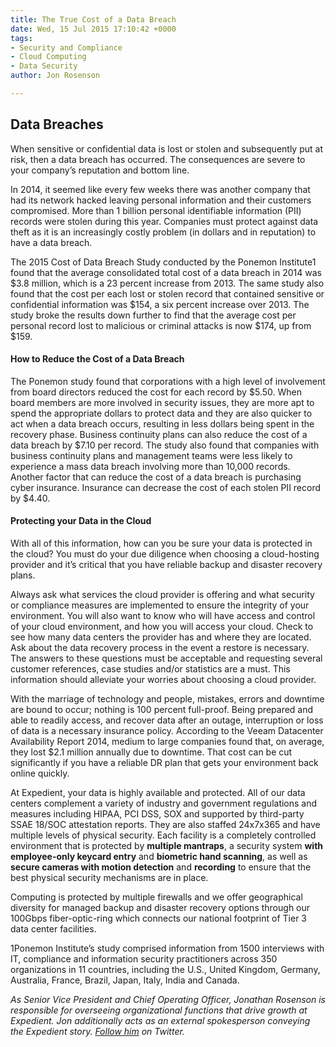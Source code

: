 ```yaml
---
title: The True Cost of a Data Breach
date: Wed, 15 Jul 2015 17:10:42 +0000
tags:
- Security and Compliance
- Cloud Computing
- Data Security
author: Jon Rosenson

---
```

## Data Breaches

When sensitive or confidential data is lost or stolen and subsequently put at risk, then a data breach has occurred. The consequences are severe to your company’s reputation and bottom line. 

In 2014, it seemed like every few weeks there was another company that had its network hacked leaving personal information and their customers compromised. More than 1 billion personal identifiable information (PII) records were stolen during this year. Companies must protect against data theft as it is an increasingly costly problem (in dollars and in reputation) to have a data breach. 

The 2015 Cost of Data Breach Study conducted by the Ponemon Institute1 found that the average consolidated total cost of a data breach in 2014 was $3.8 million, which is a 23 percent increase from 2013. The same study also found that the cost per each lost or stolen record that contained sensitive or confidential information was $154, a six percent increase over 2013. The study broke the results down further to find that the average cost per personal record lost to malicious or criminal attacks is now $174, up from $159. 

#### How to Reduce the Cost of a Data Breach 

The Ponemon study found that corporations with a high level of involvement from board directors reduced the cost for each record by $5.50. When board members are more involved in security issues, they are more apt to spend the appropriate dollars to protect data and they are also quicker to act when a data breach occurs, resulting in less dollars being spent in the recovery phase. Business continuity plans can also reduce the cost of a data breach by $7.10 per record. The study also found that companies with business continuity plans and management teams were less likely to experience a mass data breach involving more than 10,000 records. Another factor that can reduce the cost of a data breach is purchasing cyber insurance. Insurance can decrease the cost of each stolen PII record by $4.40. 

#### Protecting your Data in the Cloud 

With all of this information, how can you be sure your data is protected in the cloud? You must do your due diligence when choosing a cloud-hosting provider and it’s critical that you have reliable backup and disaster recovery plans. 

Always ask what services the cloud provider is offering and what security or compliance measures are implemented to ensure the integrity of your environment. You will also want to know who will have access and control of your cloud environment, and how you will access your cloud. Check to see how many data centers the provider has and where they are located. Ask about the data recovery process in the event a restore is necessary. The answers to these questions must be acceptable and requesting several customer references, case studies and/or statistics are a must. This information should alleviate your worries about choosing a cloud provider. 

With the marriage of technology and people, mistakes, errors and downtime are bound to occur; nothing is 100 percent full-proof. Being prepared and able to readily access, and recover data after an outage, interruption or loss of data is a necessary insurance policy. According to the Veeam Datacenter Availability Report 2014, medium to large companies found that, on average, they lost $2.1 million annually due to downtime. That cost can be cut significantly if you have a reliable DR plan that gets your environment back online quickly. 

At Expedient, your data is highly available and protected. All of our data centers complement a variety of industry and government regulations and measures including HIPAA, PCI DSS, SOX and supported by third-party SSAE 18/SOC attestation reports. They are also staffed 24x7x365 and have multiple levels of physical security. Each facility is a completely controlled environment that is protected by **multiple mantraps**, a security system **with employee-only keycard entry** and **biometric hand scanning**, as well as **secure cameras with motion detection** and **recording** to ensure that the best physical security mechanisms are in place. 

Computing is protected by multiple firewalls and we offer geographical diversity for managed backup and disaster recovery options through our 100Gbps fiber-optic-ring which connects our national footprint of Tier 3 data center facilities.

1Ponemon Institute’s study comprised information from 1500 interviews with IT, compliance and information security practitioners across 350 organizations in 11 countries, including the U.S., United Kingdom, Germany, Australia, France, Brazil, Japan, Italy, India and Canada.

_As Senior Vice President and Chief Operating Officer, Jonathan Rosenson is responsible for overseeing organizational functions that drive growth at Expedient. Jon additionally acts as an external spokesperson conveying the Expedient story._ [_Follow him_](https://twitter.com/rosenson) _on Twitter._